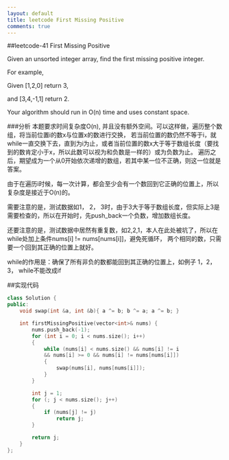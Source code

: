 ```yaml
---
layout: default
title: leetcode First Missing Positive
comments: true
---
```


##leetcode-41 First Missing Positive

Given an unsorted integer array, find the first missing positive integer.

For example,

Given [1,2,0] return 3,

and [3,4,-1,1] return 2.

Your algorithm should run in O(n) time and uses constant space.

###分析
本题要求时间复杂度O(n), 并且没有额外空间。可以这样做，遍历整个数组，将当前位置i的数x与位置x的数进行交换，
若当前位置的数仍然不等于i，就while一直交换下去，直到为i为止，或者当前位置的数x大于等于数组长度（要找到的数肯定小于x，所以此数可以视为和负数是一样的）或为负数为止。
遍历之后，期望成为一个从0开始依次递增的数组，若其中某一位不正确，则这一位就是答案。

由于在遍历i时候，每一次计算，都会至少会有一个数回到它正确的位置上，所以复杂度是接近于O(n)的。

需要注意的是，测试数据如1， 2， 3时，由于3大于等于数组长度，但实际上3是需要检查的，所以在开始时，先push_back一个负数，增加数组长度。

还要注意的是，测试数据中居然有重复数，如2,2,1，本人在此处被坑了，所以在while处加上条件nums[i] != nums[nums[i]]，避免死循环，
两个相同的数，只需要一个回到其正确的位置上就好。

while的作用是：确保了所有非负的数都能回到其正确的位置上，如例子 1，2，3， while不能改成if


##实现代码

```c++
class Solution {
public:
	void swap(int &a, int &b){ a ^= b; b ^= a; a ^= b; }

	int firstMissingPositive(vector<int>& nums) {
		nums.push_back(-1);
		for (int i = 0; i < nums.size(); i++)
		{
			while (nums[i] < nums.size() && nums[i] != i 
			&& nums[i] >= 0 && nums[i] != nums[nums[i]])
			{
				swap(nums[i], nums[nums[i]]);
			}
		}

		int j = 1;
		for (; j < nums.size(); j++)
		{
			if (nums[j] != j)
				return j;
		}

		return j;
	}
};
```



